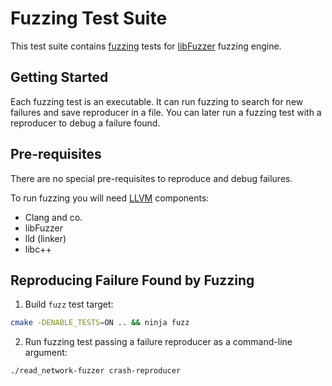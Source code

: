# Fuzzing Test Suite

This test suite contains [fuzzing](https://en.wikipedia.org/wiki/Fuzzing) tests for [libFuzzer](https://llvm.org/docs/LibFuzzer.html) fuzzing engine.

## Getting Started

Each fuzzing test is an executable. It can run fuzzing to search for new
failures and save reproducer in a file. You can later run a fuzzing test with a
reproducer to debug a failure found.

## Pre-requisites

There are no special pre-requisites to reproduce and debug failures.

To run fuzzing you will need [LLVM](https://apt.llvm.org/) components:
- Clang and co.
- libFuzzer
- lld (linker)
- libc++

## Reproducing Failure Found by Fuzzing

1. Build `fuzz` test target:
```bash
cmake -DENABLE_TESTS=ON .. && ninja fuzz
```

2. Run fuzzing test passing a failure reproducer as a command-line argument:
``` bash
./read_network-fuzzer crash-reproducer
```
